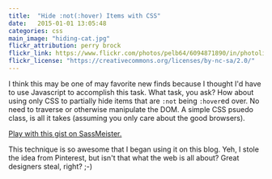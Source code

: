 ```yaml
---
title:  "Hide :not(:hover) Items with CSS"
date:   2015-01-01 13:05:48
categories: css
main_image: "hiding-cat.jpg"
flickr_attribution: perry brock
flickr_link: https://www.flickr.com/photos/pelb64/6094871890/in/photolist-kqKEBb-ee6VAY-5VSfjA-77buLa-aBzXhC-a2zEv6-ahzP57-7bzgWJ-7bzgm7-7s6sgs-a2CxtJ-2nHVe3-5K55Lq-5yknJx-5ZJ4jk-4R4txc-eNebr1-7PYNEu-9CxD5c-angSKK-aNGZ2P-6HJVfm-aMVV2M-4KNUwX-ab5EBc-o7qxJA-eCk1JC-ps2NPU-btVaX-8chZZt-6WNAyz-5mPBFf-5J3piF-dFHifa-ebDC4W-6U4DPn-5Ugyfc-4XdcpX-6Q1TRA-6peC9P-2yCdCN-2yxPvn-3QhVaN-9NG8w-kPZqk8-dthzB3-xCLo2-6WNAkM-doHzSp-88J1b4
flickr_license: "https://creativecommons.org/licenses/by-nc-sa/2.0/"
---
```


I think this may be one of may favorite new finds because I thought I'd have to use Javascript to accomplish this task. What task, you ask? How about using only CSS to partially hide items that are `:not` being `:hover`ed over. No need to traverse or otherwise manipulate the DOM. A simple CSS psuedo class, is all it takes (assuming you only care about the good browsers).

<p class="sassmeister" data-gist-id="6abbfd90fec5944a045e" data-height="600" data-theme="tomorrow"><a href="http://sassmeister.com/gist/6abbfd90fec5944a045e">Play with this gist on SassMeister.</a></p><script src="http://cdn.sassmeister.com/js/embed.js" async></script>

This technique is so awesome that I began using it on this blog. Yeh, I stole the idea from Pinterest, but isn't that what the web is all about? Great designers steal, right? ;-)
